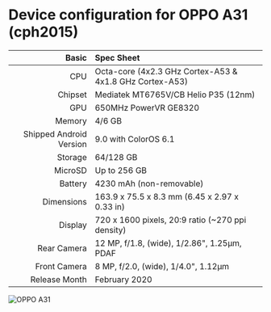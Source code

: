 Device configuration for OPPO A31 (cph2015)
================================================================
 
Basic   | Spec Sheet
-------:|:-------------------------
CPU     | Octa-core (4x2.3 GHz Cortex-A53 & 4x1.8 GHz Cortex-A53)
Chipset | Mediatek MT6765V/CB Helio P35 (12nm)
GPU     | 650MHz PowerVR GE8320
Memory  | 4/6 GB
Shipped Android Version | 9.0 with ColorOS 6.1
Storage | 64/128 GB
MicroSD | Up to 256 GB
Battery | 4230 mAh (non-removable)
Dimensions | 163.9 x 75.5 x 8.3 mm (6.45 x 2.97 x 0.33 in)
Display | 720 x 1600 pixels, 20:9 ratio (~270 ppi density)
Rear Camera  | 12 MP, f/1.8, (wide), 1/2.86", 1.25µm, PDAF
Front Camera | 8 MP, f/2.0, (wide), 1/4.0", 1.12µm
Release Month | February 2020
 
![OPPO A31](https://fdn2.gsmarena.com/vv/bigpic/oppo-a31-01.jpg "OPPO A31")
